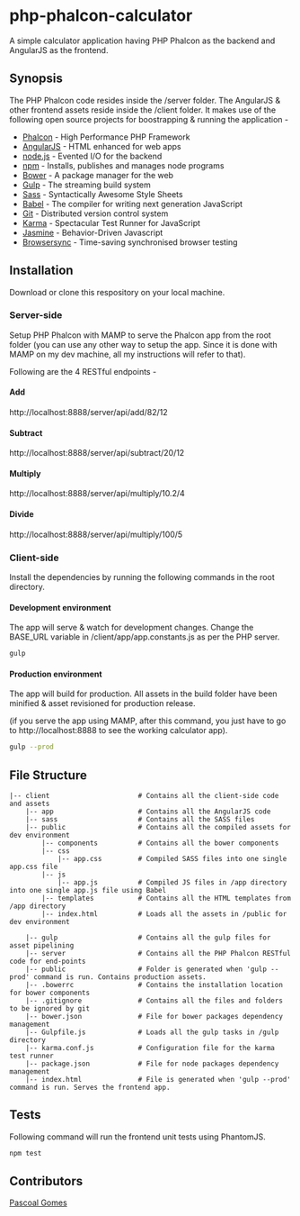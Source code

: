 # php-phalcon-calculator
A simple calculator application having PHP Phalcon as the backend and AngularJS as the frontend.

## Synopsis
The PHP Phalcon code resides inside the /server folder. The AngularJS & other frontend assets reside inside the /client folder.
It makes use of the following open source projects for boostrapping & running the application -

* [Phalcon] - High Performance PHP Framework
* [AngularJS] - HTML enhanced for web apps
* [node.js] - Evented I/O for the backend
* [npm] - Installs, publishes and manages node programs
* [Bower] - A package manager for the web
* [Gulp] - The streaming build system
* [Sass] - Syntactically Awesome Style Sheets
* [Babel] - The compiler for writing next generation JavaScript
* [Git] - Distributed version control system
* [Karma] - Spectacular Test Runner for JavaScript
* [Jasmine] - Behavior-Driven Javascript
* [Browsersync] - Time-saving synchronised browser testing


## Installation
Download or clone this respository on your local machine.

### Server-side
Setup PHP Phalcon with MAMP to serve the Phalcon app from the root folder
(you can use any other way to setup the app. Since it is done with MAMP on my dev machine, all my instructions will refer to that).

Following are the 4 RESTful endpoints -

#### Add
http://localhost:8888/server/api/add/82/12

#### Subtract
http://localhost:8888/server/api/subtract/20/12

#### Multiply
http://localhost:8888/server/api/multiply/10.2/4

#### Divide
http://localhost:8888/server/api/multiply/100/5



### Client-side
Install the dependencies by running the following commands in the root directory.

#### Development environment
The app will serve & watch for development changes. Change the BASE_URL variable in /client/app/app.constants.js as per the PHP server.

```sh
gulp
```


#### Production environment
The app will build for production. All assets in the build folder have been minified & asset revisioned for production release.

(if you serve the app using MAMP, after this command, you just have to go to http://localhost:8888 to see the working calculator app).

```sh
gulp --prod
```




## File Structure

```
|-- client                      # Contains all the client-side code and assets
    |-- app                     # Contains all the AngularJS code
    |-- sass                    # Contains all the SASS files
    |-- public                  # Contains all the compiled assets for dev environment
        |-- components          # Contains all the bower components
        |-- css
            |-- app.css         # Compiled SASS files into one single app.css file
        |-- js
            |-- app.js          # Compiled JS files in /app directory into one single app.js file using Babel
        |-- templates           # Contains all the HTML templates from /app directory
        |-- index.html          # Loads all the assets in /public for dev environment

    |-- gulp                    # Contains all the gulp files for asset pipelining
    |-- server                  # Contains all the PHP Phalcon RESTful code for end-points
    |-- public                  # Folder is generated when 'gulp --prod' command is run. Contains production assets.
    |-- .bowerrc                # Contains the installation location for bower components
    |-- .gitignore              # Contains all the files and folders to be ignored by git
    |-- bower.json              # File for bower packages dependency management
    |-- Gulpfile.js             # Loads all the gulp tasks in /gulp directory
    |-- karma.conf.js           # Configuration file for the karma test runner
    |-- package.json            # File for node packages dependency management
    |-- index.html              # File is generated when 'gulp --prod' command is run. Serves the frontend app.
```


## Tests
Following command will run the frontend unit tests using PhantomJS.

```sh
npm test
```


## Contributors
[Pascoal Gomes](https://au.linkedin.com/in/pascoal-gomes-a4835954)




[Phalcon]: <https://phalconphp.com/en/>
[AngularJS]: <http://angularjs.org>
[Gulp]: <http://gulpjs.com>
[node.js]: <http://nodejs.org>
[Bower]: https://bower.io/
[npm]: https://www.npmjs.com/
[Sass]: http://sass-lang.com/
[Babel]: https://babeljs.io/
[Git]: https://git-scm.com/
[Karma]: https://github.com/karma-runner/karma
[Jasmine]: https://jasmine.github.io/
[Browsersync]: https://www.browsersync.io/
